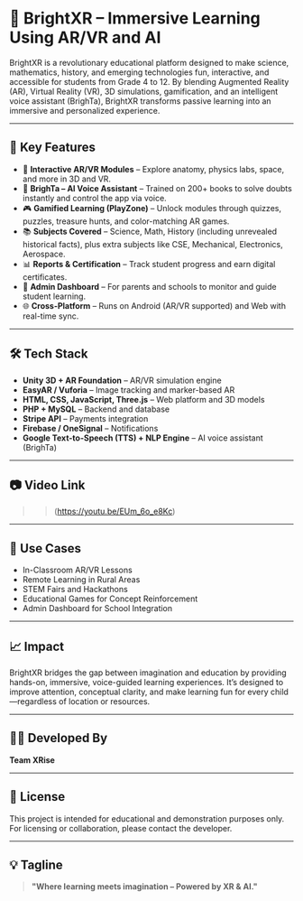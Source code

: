 # 🌟 BrightXR – Immersive Learning Using AR/VR and AI

BrightXR is a revolutionary educational platform designed to make science, mathematics, history, and emerging technologies fun, interactive, and accessible for students from Grade 4 to 12. By blending Augmented Reality (AR), Virtual Reality (VR), 3D simulations, gamification, and an intelligent voice assistant (BrighTa), BrightXR transforms passive learning into an immersive and personalized experience.

---

## 🚀 Key Features

- 🔬 **Interactive AR/VR Modules** – Explore anatomy, physics labs, space, and more in 3D and VR.
- 🧠 **BrighTa – AI Voice Assistant** – Trained on 200+ books to solve doubts instantly and control the app via voice.
- 🎮 **Gamified Learning (PlayZone)** – Unlock modules through quizzes, puzzles, treasure hunts, and color-matching AR games.
- 📚 **Subjects Covered** – Science, Math, History (including unrevealed historical facts), plus extra subjects like CSE, Mechanical, Electronics, Aerospace.
- 📊 **Reports & Certification** – Track student progress and earn digital certificates.
- 📱 **Admin Dashboard** – For parents and schools to monitor and guide student learning.
- 🌐 **Cross-Platform** – Runs on Android (AR/VR supported) and Web with real-time sync.

---

## 🛠️ Tech Stack

- **Unity 3D + AR Foundation** – AR/VR simulation engine
- **EasyAR / Vuforia** – Image tracking and marker-based AR
- **HTML, CSS, JavaScript, Three.js** – Web platform and 3D models
- **PHP + MySQL** – Backend and database
- **Stripe API** – Payments integration
- **Firebase / OneSignal** – Notifications
- **Google Text-to-Speech (TTS) + NLP Engine** – AI voice assistant (BrighTa)

---

## 📷 Video Link 
>> (https://youtu.be/EUm_6o_e8Kc)

---

## 🎯 Use Cases

- In-Classroom AR/VR Lessons
- Remote Learning in Rural Areas
- STEM Fairs and Hackathons
- Educational Games for Concept Reinforcement
- Admin Dashboard for School Integration

---

## 📈 Impact

BrightXR bridges the gap between imagination and education by providing hands-on, immersive, voice-guided learning experiences. It’s designed to improve attention, conceptual clarity, and make learning fun for every child—regardless of location or resources.

---

## 🧑‍💻 Developed By

**Team XRise**

---

## 📃 License

This project is intended for educational and demonstration purposes only. For licensing or collaboration, please contact the developer.

---

## 💡 Tagline

> **"Where learning meets imagination – Powered by XR & AI."**
